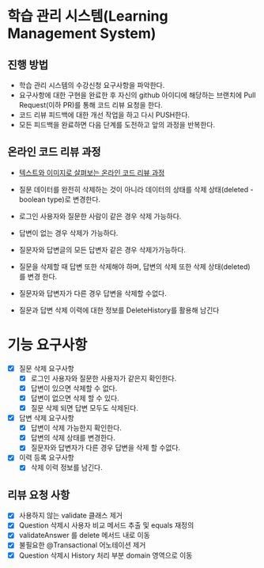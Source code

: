 # 학습 관리 시스템(Learning Management System)
## 진행 방법
* 학습 관리 시스템의 수강신청 요구사항을 파악한다.
* 요구사항에 대한 구현을 완료한 후 자신의 github 아이디에 해당하는 브랜치에 Pull Request(이하 PR)를 통해 코드 리뷰 요청을 한다.
* 코드 리뷰 피드백에 대한 개선 작업을 하고 다시 PUSH한다.
* 모든 피드백을 완료하면 다음 단계를 도전하고 앞의 과정을 반복한다.

## 온라인 코드 리뷰 과정
* [텍스트와 이미지로 살펴보는 온라인 코드 리뷰 과정](https://github.com/next-step/nextstep-docs/tree/master/codereview)


* 질문 데이터를 완전히 삭제하는 것이 아니라 데이터의 상태를 삭제 상태(deleted - boolean type)로 변경한다.
* 로그인 사용자와 질문한 사람이 같은 경우 삭제 가능하다.
* 답변이 없는 경우 삭제가 가능하다.
* 질문자와 답변글의 모든 답변자 같은 경우 삭제가가능하다.
* 질문을 삭제할 때 답변 또한 삭제해야 하며, 답변의 삭제 또한 삭제 상태(deleted)를 변경
한다.
* 질문자와 답변자가 다른 경우 답변을 삭제할 수없다.
* 질문과 답변 삭제 이력에 대한 정보를 DeleteHistory를 활용해 남긴다

# 기능 요구사항
* [x] 질문 삭제 요구사항
  * [x] 로그인 사용자와 질문한 사용자가 같은지 확인한다.
  * [X] 답변이 있으면 삭제할 수 없다. 
  * [X] 답변이 없으면 삭제 할 수 있다.
  * [X] 질문 삭제 되면 답변 모두도 삭제된다.
* [x] 답변 삭제 요구사항
  * [X] 답변이 삭제 가능한지 확인한다.
  * [X] 답변의 삭제 상태를 변경한다.
  * [X] 질문자와 답변자가 다른 경우 답변을 삭제 할 수없다.
* [x] 이력 등록 요구사항 
  * [x] 삭제 이력 정보를 남긴다.

## 리뷰 요청 사항
* [x] 사용하지 않는 validate 클래스 제거
* [x] Question 삭제시 사용자 비교 메서드 추출 및 equals 재정의
* [x] validateAnswer 를 delete 메서드 내로 이동
* [x] 불필요한 @Transactional 어노테이션 제거 
* [x] Question 삭제시 History 처리 부분 domain 영역으로 이동 
